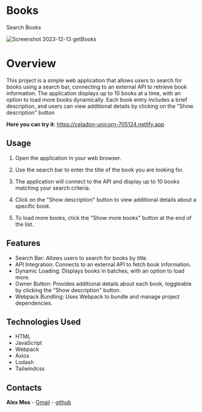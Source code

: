 # Books
Search Books

![Screenshot 2023-12-13 getBooks](https://github.com/AlexMos36/Books/assets/105787564/1dd6d50d-bcc7-4745-a22d-55d16639b510)

# Overview
This project is a simple web application that allows users to search for books using a search bar, connecting to an external API to retrieve book information. The application displays up to 10 books at a time, with an option to load more books dynamically. Each book entry includes a brief description, and users can view additional details by clicking on the "Show description" button

**Here you can try it**: https://celadon-unicorn-705124.netlify.app

## Usage

1. Open the application in your web browser.

2. Use the search bar to enter the title of the book you are looking for.

3. The application will connect to the API and display up to 10 books matching your search criteria.

4. Click on the "Show description" button to view additional details about a specific book.

5. To load more books, click the "Show more books" button at the end of the list.

## Features
* Search Bar: Allows users to search for books by title.
* API Integration: Connects to an external API to fetch book information.
* Dynamic Loading: Displays books in batches, with an option to load more.
* Owner Button: Provides additional details about each book, toggleable by clicking the "Show description" button.
* Webpack Bundling: Uses Webpack to bundle and manage project dependencies.

## Technologies Used

- HTML
- JavaScript
- Webpack
- Axios
- Lodash
- Tailwindcss

## Contacts

**Alex Mos** - [Gmail](alexandru.mos36@gmail.com) - [github](https://github.com/AlexMos36)

